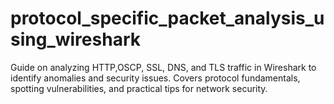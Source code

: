 # protocol_specific_packet_analysis_using_wireshark
Guide on analyzing HTTP,OSCP, SSL, DNS, and TLS traffic in Wireshark to identify anomalies and security issues. Covers protocol fundamentals, spotting vulnerabilities, and practical tips for network security.
